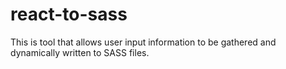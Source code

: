 # react-to-sass
This is tool that allows user input information to be gathered and dynamically written to SASS files.
